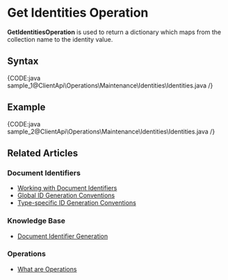 # Get Identities Operation

**GetIdentitiesOperation** is used to return a dictionary which maps from the collection name to the identity value.

## Syntax

{CODE:java sample_1@ClientApi\Operations\Maintenance\Identities\Identities.java /}

## Example

{CODE:java sample_2@ClientApi\Operations\Maintenance\Identities\Identities.java /}

## Related Articles

### Document Identifiers

- [Working with Document Identifiers](../../../../client-api/document-identifiers/working-with-document-identifiers)
- [Global ID Generation Conventions](../../../../client-api/configuration/identifier-generation/global)
- [Type-specific ID Generation Conventions](../../../../client-api/configuration/identifier-generation/type-specific)

### Knowledge Base

- [Document Identifier Generation](../../../../server/kb/document-identifier-generation)

### Operations

- [What are Operations](../../../../client-api/operations/what-are-operations)
